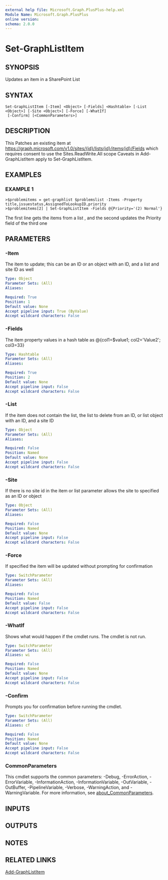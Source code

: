 ```yaml
---
external help file: Microsoft.Graph.PlusPlus-help.xml
Module Name: Microsoft.Graph.PlusPlus
online version:
schema: 2.0.0
---
```


# Set-GraphListItem

## SYNOPSIS
Updates an item in a SharePoint List

## SYNTAX

```
Set-GraphListItem [-Item] <Object> [-Fields] <Hashtable> [-List <Object>] [-Site <Object>] [-Force] [-WhatIf]
 [-Confirm] [<CommonParameters>]
```

## DESCRIPTION
This Patches an existing item at https://graph.microsoft.com/v1.0/sites/{id}/lists{id}/items{id}/Fields
which requires consent to use the Sites.ReadWrite.All scope
Caveats in Add-GraphListItem apply to Set-GraphListItem.

## EXAMPLES

### EXAMPLE 1
```
>$problemitems = get-graphlist $problemslist -Items -Property title,issuestatus,AssignedToLookupID,priority
>$problemitems[2] | Set-GraphListItem -Fields @{Priority='(2) Normal'}
```

The first line gets the items from a list , and the second updates the Priority field of the third one

## PARAMETERS

### -Item
The item to update; this can be an ID or an object with an ID, and a list and site ID as well

```yaml
Type: Object
Parameter Sets: (All)
Aliases:

Required: True
Position: 1
Default value: None
Accept pipeline input: True (ByValue)
Accept wildcard characters: False
```

### -Fields
The item property values in a hash table as @{col1=$value1; col2='Value2'; col3=33}

```yaml
Type: Hashtable
Parameter Sets: (All)
Aliases:

Required: True
Position: 2
Default value: None
Accept pipeline input: False
Accept wildcard characters: False
```

### -List
If the item does not contain the list, the list to delete from an ID, or list object with an ID, and a site ID

```yaml
Type: Object
Parameter Sets: (All)
Aliases:

Required: False
Position: Named
Default value: None
Accept pipeline input: False
Accept wildcard characters: False
```

### -Site
If there is no site id in the item or list parameter allows the site to specified as an ID or object

```yaml
Type: Object
Parameter Sets: (All)
Aliases:

Required: False
Position: Named
Default value: None
Accept pipeline input: False
Accept wildcard characters: False
```

### -Force
If specified the item will be updated without prompting for confirmation

```yaml
Type: SwitchParameter
Parameter Sets: (All)
Aliases:

Required: False
Position: Named
Default value: False
Accept pipeline input: False
Accept wildcard characters: False
```

### -WhatIf
Shows what would happen if the cmdlet runs.
The cmdlet is not run.

```yaml
Type: SwitchParameter
Parameter Sets: (All)
Aliases: wi

Required: False
Position: Named
Default value: None
Accept pipeline input: False
Accept wildcard characters: False
```

### -Confirm
Prompts you for confirmation before running the cmdlet.

```yaml
Type: SwitchParameter
Parameter Sets: (All)
Aliases: cf

Required: False
Position: Named
Default value: None
Accept pipeline input: False
Accept wildcard characters: False
```

### CommonParameters
This cmdlet supports the common parameters: -Debug, -ErrorAction, -ErrorVariable, -InformationAction, -InformationVariable, -OutVariable, -OutBuffer, -PipelineVariable, -Verbose, -WarningAction, and -WarningVariable. For more information, see [about_CommonParameters](http://go.microsoft.com/fwlink/?LinkID=113216).

## INPUTS

## OUTPUTS

## NOTES

## RELATED LINKS

[Add-GraphListItem]()

